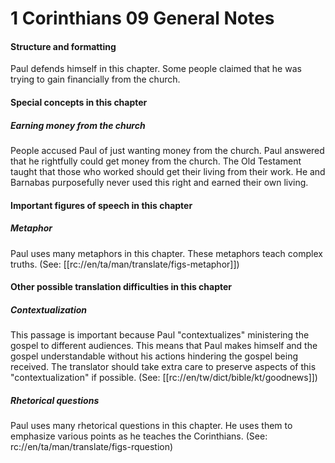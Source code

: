 # 1 Corinthians 09 General Notes

#### Structure and formatting

Paul defends himself in this chapter. Some people claimed that he was trying to gain financially from the church.

#### Special concepts in this chapter

##### Earning money from the church
People accused Paul of just wanting money from the church. Paul answered that he rightfully could get money from the church. The Old Testament taught that those who worked should get their living from their work. He and Barnabas purposefully never used this right and earned their own living.

#### Important figures of speech in this chapter

##### Metaphor
Paul uses many metaphors in this chapter. These metaphors teach complex truths. (See: [[rc://en/ta/man/translate/figs-metaphor]])

#### Other possible translation difficulties in this chapter

##### Contextualization
This passage is important because Paul "contextualizes" ministering the gospel to different audiences. This means that Paul makes himself and the gospel understandable without his actions hindering the gospel being received. The translator should take extra care to preserve aspects of this "contextualization" if possible. (See: [[rc://en/tw/dict/bible/kt/goodnews]])

##### Rhetorical questions
Paul uses many rhetorical questions in this chapter. He uses them to emphasize various points as he teaches the Corinthians. (See: rc://en/ta/man/translate/figs-rquestion)
